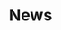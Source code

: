 ---
draft: true
title: News
description: 'News from Warm Springs National Fish Hatchery.'
hero:
    name: female-pine-warbler.jpg
    alt: 'A brownish/yellow bird perched on a branch.'
    caption: 'A female pine warbler. Photo © Trent Mitchell.'
    position: '75% 55%'
query: 'Warm Springs National Fish Hatchery'
section: news
type: field-station
nav: News
tags:
    - 'Warm Springs National Fish Hatchery'
updated: 'August 23rd, 2018'
---